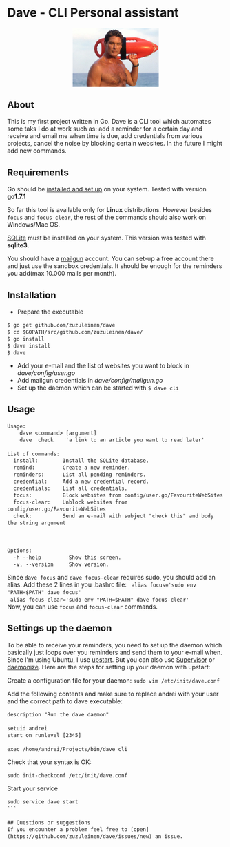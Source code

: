 # Dave - CLI Personal assistant

<p align="center">
<img align="middle" src="dave.jpg" width="200" />
</p>


## About
This is my first project written in Go. Dave is a CLI tool which automates some taks I do at work such as: add a reminder for a certain day and receive and email me when time is due, add credentials from various projects, cancel the noise by blocking certain websites. In the future I might add new commands.


## Requirements

Go should be [installed and set up](https://golang.org/doc/install) on your system. Tested with version **go1.7.1**

So far this tool is available only for **Linux** distributions. However besides `focus` and `focus-clear`, the rest of the commands should also work on Windows/Mac OS.

[SQLite](https://sqlite.org/) must be installed on your system. This version was tested with **sqlite3**.

You should have a [mailgun](http://www.mailgun.com/) account. You can set-up a free account there and just use the sandbox credentials. It should be enough for the reminders you add(max 10.000 mails per month).

## Installation

* Prepare the executable 

```shell
$ go get github.com/zuzuleinen/dave
$ cd $GOPATH/src/github.com/zuzuleinen/dave/
$ go install
$ dave install
$ dave
```
* Add your e-mail and the list of websites you want to block in *dave/config/user.go*
* Add mailgun credentials in *dave/config/mailgun.go*
* Set up the daemon which can be started with `$ dave cli`




## Usage

```shell
Usage:
    dave <command> [argument]
    dave  check    'a link to an article you want to read later'

List of commands:
  install:        Install the SQLite database.
  remind:         Create a new reminder.
  reminders:      List all pending reminders.
  credential:     Add a new credential record.
  credentials:    List all credentials.
  focus:          Block websites from config/user.go/FavouriteWebSites
  focus-clear:    Unblock websites from config/user.go/FavouriteWebSites
  check:          Send an e-mail with subject "check this" and body the string argument



Options:
  -h --help         Show this screen.
  -v, --version     Show version.
```

Since `dave focus` and `dave focus-clear` requires sudo, you should add an alias. Add these 2 lines in you .bashrc file:
` alias focus='sudo env "PATH=$PATH" dave focus'`<br>
` alias focus-clear='sudo env "PATH=$PATH" dave focus-clear'`</br>
Now, you can use `focus` and `focus-clear` commands.

## Settings up the daemon
To be able to receive your reminders, you need to set up the daemon which basically just loops over you reminders and send them to your e-mail when.
Since I'm using Ubuntu, I use [upstart](http://upstart.ubuntu.com/). But you can also use [Supervisor](http://supervisord.org/) or [daemonize](http://software.clapper.org/daemonize/).
Here are the steps for setting up your daemon with upstart:

Create a configuration file for your daemon:
`sudo vim /etc/init/dave.conf`

Add the following contents and make sure to replace andrei with your user and the correct path to dave executable:
```
description "Run the dave daemon"

setuid andrei
start on runlevel [2345]

exec /home/andrei/Projects/bin/dave cli
```
Check that your syntax is OK:
```
sudo init-checkconf /etc/init/dave.conf
```
Start your service
````
sudo service dave start
```

## Questions or suggestions
If you encounter a problem feel free to [open](https://github.com/zuzuleinen/dave/issues/new) an issue.
